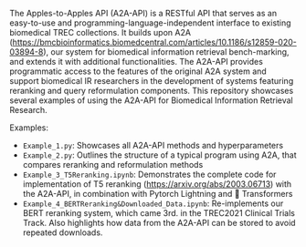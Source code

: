 The Apples-to-Apples API (A2A-API) is a RESTful API that serves as an easy-to-use and programming-language-independent interface to existing biomedical TREC collections. It builds upon A2A (https://bmcbioinformatics.biomedcentral.com/articles/10.1186/s12859-020-03894-8), our system for biomedical information retrieval bench-marking, and extends it with additional functionalities. The A2A-API provides programmatic access to the features of the original A2A system and support biomedical IR researchers in the development of systems featuring reranking and query reformulation components. This repository showcases several examples of using the A2A-API for Biomedical Information Retrieval Research.

Examples:
- `Example_1.py`: Showcases all A2A-API methods and hyperparameters 
- `Example_2.py`: Outlines the structure of a typical program using A2A, that compares reranking and reformulation methods
- `Example_3_T5Reranking.ipynb`: Demonstrates the complete code for implementation of T5 reranking (https://arxiv.org/abs/2003.06713) with the A2A-API, in combination with Pytorch Lightning and 🤗 Transformers
- `Example_4_BERTReranking&Downloaded_Data.ipynb`: Re-implements our BERT reranking system, which came 3rd. in the TREC2021 Clinical Trials Track. Also highlights how data from the A2A-API can be stored to avoid repeated downloads.
